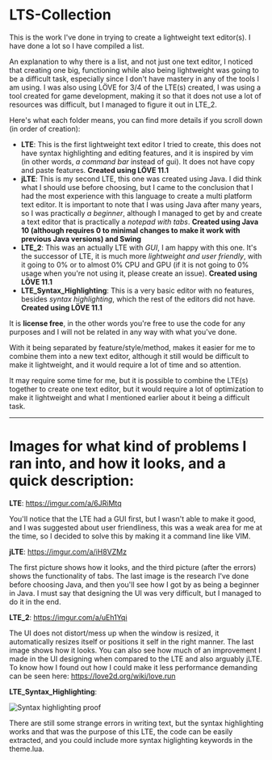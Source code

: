 # LTS-Collection

This is the work I've done in trying to create a lightweight text editor(s). I have done a lot so I have compiled a list.

An explanation to why there is a list, and not just one text editor, I noticed that creating one big, functioning while also being
lightweight was going to be a difficult task, especially since I don't have mastery in any of the tools I am using. I was
also using LÖVE for 3/4 of the LTE(s) created, I was using a tool created for game development, making it so that it does not use a lot
of resources was difficult, but I managed to figure it out in LTE_2.

Here's what each folder means, you can find more details if you scroll down (in order of creation):
- **LTE**: This is the first lightweight text editor I tried to create, this does not have syntax highlighting and editing features, 
and it is inspired by vim (in other words, *a command bar* instead of gui). It does not have copy and paste features. 
**Created using LÖVE 11.1**
- **jLTE**: This is my second LTE, this one was created using Java. I did think what I should use before choosing, but I came to the
conclusion that I had the most experience with this language to create a multi platform text editor.
It is important to note that I was using Java after many years, so I was practically *a beginner*, although I managed to get by and 
create a text editor that is practically a *notepad with tabs*.
**Created using Java 10 (although requires 0 to minimal changes to make it work with previous Java versions) and Swing**
- **LTE_2**: This was an actually LTE with *GUI*, I am happy with this one. It's the successor of LTE, it is much more
*lightweight and user friendly*, with it going to 0% or to almost 0% CPU and GPU (if it is not going to 0% usage when you're not using it, 
please create an issue). **Created using LÖVE 11.1**
- **LTE_Syntax_Highlighting**: This is a very basic editor with no features, besides *syntax highlighting*, which the rest of the
editors did not have. **Created using LÖVE 11.1**

It is **license free**, in the other words you're free to use the code for any purposes and I will not be related in any way with what you've done.

With it being separated by feature/style/method, makes it easier for me to combine them into a new text editor, although it still would be
difficult to make it lightweight, and it would require a lot of time and so attention.

It may require some time for me, but it is possible to combine the LTE(s) together to create one text editor, but it would require a lot of 
optimization to make it lightweight and what I mentioned earlier about it being a difficult task.

---
# Images for what kind of problems I ran into, and how it looks, and a quick description:

**LTE**: https://imgur.com/a/6JRiMtq

You'll notice that the LTE had a GUI first, but I wasn't able to make it good, and I was suggested about user friendliness, this was a weak area for me at the time, so I decided to solve this by making it a command line like VIM.

**jLTE**: https://imgur.com/a/iH8VZMz

The first picture shows how it looks, and the third picture (after the errors) shows the functionality of tabs. The last image is the research I've done before choosing Java, and then you'll see how I got by as being a beginner in Java. I must say that designing the UI was very difficult, but I managed to do it in the end.

**LTE_2**: https://imgur.com/a/uEh1Yqi

The UI does not distort/mess up when the window is resized, it automatically resizes itself or positions it self in the right manner.  The last image shows how it looks. You can also see how much of an improvement I made in the UI designing when compared to the LTE and also arguably jLTE. To know how I found out how I could make it less performance demanding can be seen here: https://love2d.org/wiki/love.run

**LTE_Syntax_Highlighting**:

![Syntax highlighting proof](https://i.imgur.com/mRv5HDA.png)

There are still some strange errors in writing text, but the syntax highlighting works and that was the purpose of this LTE, the code can be easily extracted, and you could include more syntax higlighting keywords in the theme.lua.
